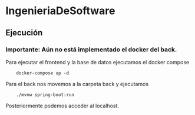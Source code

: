 # IngenieriaDeSoftware

## Ejecución

### Importante: Aún no está implementado el docker del back.

Para ejecutar el frontend y la base de datos ejecutamos el docker compose

        docker-compose up -d

Para el back nos movemos a la carpeta back y ejecutamos

        ./mvnw spring-boot:run

Posteriormente podemos acceder al localhost.

